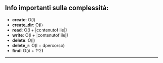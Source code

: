Info importanti sulla complessità:
---
- **create**: O(l)
- **create_dir**: O(l)
- **read**: O(l + |contenutof ile|)
- **write**: O(l + |contenutof ile|)
- **delete**: O(l)
- **delete_r**: O(l + dpercorso)
- **find**: O(d + f^2)
---
